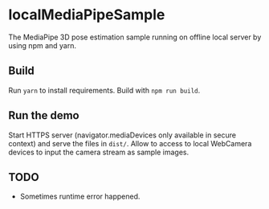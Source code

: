 # localMediaPipeSample
The MediaPipe 3D pose estimation sample running on offline local server by using npm and yarn.


## Build

Run `yarn` to install requirements.
Build with `npm run build`.


## Run the demo

Start HTTPS server (navigator.mediaDevices only available in secure context) and serve the files in `dist/`.
Allow to access to local WebCamera devices to input the camera stream as sample images.


## TODO

* Sometimes runtime error happened.

